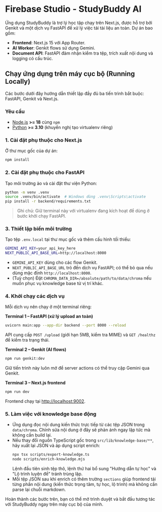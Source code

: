 # Firebase Studio - StudyBuddy AI

Ứng dụng StudyBuddy là trợ lý học tập chạy trên Next.js, được hỗ trợ bởi Genkit và một dịch vụ FastAPI để xử lý việc tải tài liệu an toàn. Dự án bao gồm:

- **Frontend**: Next.js 15 với App Router.
- **AI Worker**: Genkit flows sử dụng Gemini.
- **Document API**: FastAPI đảm nhận kiểm tra tệp, trích xuất nội dung và logging có cấu trúc.

## Chạy ứng dụng trên máy cục bộ (Running Locally)

Các bước dưới đây hướng dẫn thiết lập đầy đủ ba tiến trình bắt buộc: FastAPI, Genkit và Next.js.

### Yêu cầu
- [Node.js](https://nodejs.org/) **>= 18** cùng `npm`
- [Python](https://www.python.org/) **>= 3.10** (khuyến nghị tạo virtualenv riêng)

### 1. Cài đặt phụ thuộc cho Next.js
Ở thư mục gốc của dự án:

```bash
npm install
```

### 2. Cài đặt phụ thuộc cho FastAPI
Tạo môi trường ảo và cài đặt thư viện Python:

```bash
python -m venv .venv
source .venv/bin/activate  # Windows dùng .venv\Scripts\activate
pip install -r backend/requirements.txt
```

> Ghi chú: Giữ terminal này với virtualenv đang kích hoạt để dùng ở bước khởi chạy FastAPI.

### 3. Thiết lập biến môi trường
Tạo tệp `.env.local` tại thư mục gốc và thêm cấu hình tối thiểu:

```bash
GEMINI_API_KEY=your_api_key_here
NEXT_PUBLIC_API_BASE_URL=http://localhost:8000
```

- `GEMINI_API_KEY` dùng cho các flow Genkit.
- `NEXT_PUBLIC_API_BASE_URL` trỏ đến dịch vụ FastAPI; có thể bỏ qua nếu dùng mặc định `http://localhost:8000`.
- (Tuỳ chọn) Đặt `CHROMA_DATA_DIR=/absolute/path/to/data/chroma` nếu muốn phục vụ knowledge base từ vị trí khác.

### 4. Khởi chạy các dịch vụ
Mỗi dịch vụ nên chạy ở một terminal riêng:

**Terminal 1 – FastAPI (xử lý upload an toàn)**
```bash
uvicorn main:app --app-dir backend --port 8000 --reload
```
API cung cấp `POST /upload` (giới hạn 5MB, kiểm tra MIME) và `GET /healthz` để kiểm tra trạng thái.

**Terminal 2 – Genkit (AI flows)**
```bash
npm run genkit:dev
```
Giữ tiến trình này luôn mở để server actions có thể truy cập Gemini qua Genkit.

**Terminal 3 – Next.js frontend**
```bash
npm run dev
```
Frontend chạy tại [http://localhost:9002](http://localhost:9002).

### 5. Làm việc với knowledge base động
- Ứng dụng đọc nội dung kiến thức trực tiếp từ các tệp JSON trong `data/chroma`. Chỉnh sửa nội dung ở đây sẽ phản ánh ngay lập tức mà không cần build lại.
- Nếu thay đổi nguồn TypeScript gốc trong `src/lib/knowledge-base/**`, hãy xuất lại JSON và áp dụng script enrich:
  ```bash
  npx tsx scripts/export-knowledge.ts
  node scripts/enrich-knowledge.mjs
  ```
  Lệnh đầu tiên sinh tệp thô, lệnh thứ hai bổ sung "Hướng dẫn tự học" và "Lộ trình luyện đề" tránh trùng lặp.
- Mỗi tệp JSON sau khi enrich có thêm trường `sections` giúp frontend tải từng phần nội dung
  (kiến thức trọng tâm, tự học, lộ trình) mà không cần parse lại chuỗi markdown.

Hoàn thành các bước trên, bạn có thể mở trình duyệt và bắt đầu tương tác với StudyBuddy ngay trên máy cục bộ của mình.

